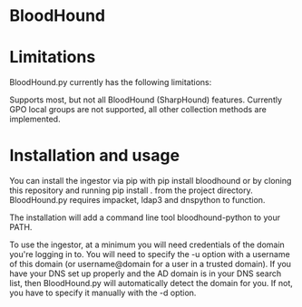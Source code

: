# BloodHound
# Limitations

BloodHound.py currently has the following limitations:

Supports most, but not all BloodHound (SharpHound) features. Currently GPO local groups are not supported, all other collection methods are implemented.

# Installation and usage

You can install the ingestor via pip with 
     pip install bloodhound
or by cloning this repository and running pip install . from the project directory. BloodHound.py requires impacket, ldap3 and dnspython to function.

The installation will add a command line tool bloodhound-python to your PATH.

To use the ingestor, at a minimum you will need credentials of the domain you're logging in to. You will need to specify the -u option with a username of this domain (or username@domain for a user in a trusted domain). If you have your DNS set up properly and the AD domain is in your DNS search list, then BloodHound.py will automatically detect the domain for you. If not, you have to specify it manually with the -d option.
